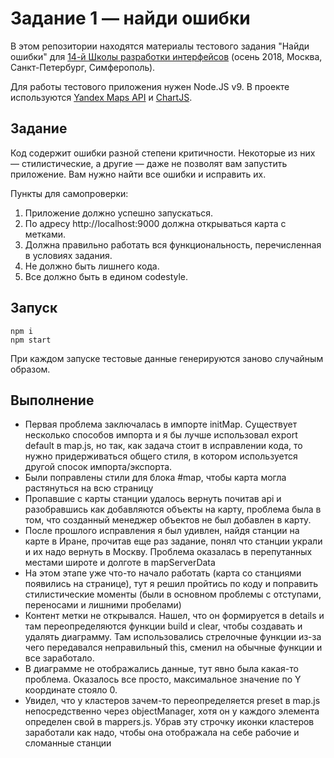 # Задание 1 — найди ошибки

В этом репозитории находятся материалы тестового задания "Найди ошибки" для [14-й Школы разработки интерфейсов](https://academy.yandex.ru/events/frontend/shri_msk-2018-2) (осень 2018, Москва, Санкт-Петербург, Симферополь).

Для работы тестового приложения нужен Node.JS v9. В проекте используются [Yandex Maps API](https://tech.yandex.ru/maps/doc/jsapi/2.1/quick-start/index-docpage/) и [ChartJS](http://www.chartjs.org).

## Задание

Код содержит ошибки разной степени критичности. Некоторые из них — стилистические, а другие — даже не позволят вам запустить приложение. Вам нужно найти все ошибки и исправить их.

Пункты для самопроверки:

1. Приложение должно успешно запускаться.
1. По адресу http://localhost:9000 должна открываться карта с метками.
1. Должна правильно работать вся функциональность, перечисленная в условиях задания.
1. Не должно быть лишнего кода.
1. Все должно быть в едином codestyle.

## Запуск

```
npm i
npm start
```

При каждом запуске тестовые данные генерируются заново случайным образом.

## Выполнение
- Первая проблема заключалась в импорте initMap. Существует несколько способов импорта и я бы лучше использовал export default в map.js, но так, как задача стоит в исправлении кода, то нужно придерживаться общего стиля, в котором используется другой спосок импорта/экспорта.
- Были поправлены стили для блока #map, чтобы карта могла растянуться на всю страницу
- Пропавшие с карты станции удалось вернуть почитав api и разобравшись как добавляются объекты на карту, проблема была в том, что созданный менеджер объектов не был добавлен в карту.
- После прошлого исправления я был удивлен, найдя станции на карте в Иране, прочитав еще раз задание, понял что станции украли и их надо вернуть в Москву. Проблема оказалась в перепутанных местами широте и долготе в mapServerData
- На этом этапе уже что-то начало работать (карта со станциями появились на странице), тут я решил пройтись по коду и поправить стилистические моменты (были в основном проблемы с отступами, переносами и лишними пробелами)
- Контент метки не открывался. Нашел, что он формируется в details и там переопределяются функции build и clear, чтобы создавать и удалять диаграмму. Там использовались стрелочные функции из-за чего передавался неправильный this, сменил на обычные функции и все заработало.
- В диаграмме не отображались данные, тут явно была какая-то проблема. Оказалось все просто, максимальное значение по Y координате стояло 0.
- Увидел, что у кластеров зачем-то переопределяется preset в map.js непосредственно через objectManager, хотя он у каждого элемента определен свой в mappers.js. Убрав эту строчку иконки кластеров заработали как надо, чтобы она отображала на себе рабочие и сломанные станции
